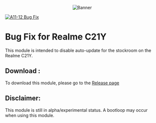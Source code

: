 <p align="center">
<img alt="Banner" src="banner.jpg">
</p>

[![A11-12 Bug Fix](https://img.shields.io/github/stars/KeishaXD/OTA-Update-disable-Realme-C21Y)]([[https://github.com/KeishaXD/OTA-Update-disable-Realme-C21Y])

# Bug Fix for Realme C21Y

This module is intended to disable auto-update for the stockroom on the Realme C21Y.

## Download :
To download this module, please go to the [Release page](https://github.com/OTA-Update-disable-Realme-C21Y/releases)

## Disclaimer:
This module is still in alpha/experimental status. A bootloop may occur when using this module.
